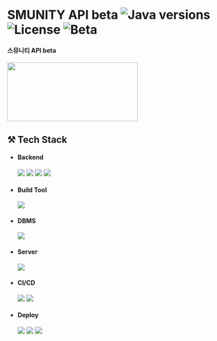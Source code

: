 # SMUNITY API beta ![Java versions](https://img.shields.io/badge/Java-11-blue) ![License](https://img.shields.io/badge/license-MIT-green) ![Beta](https://img.shields.io/badge/beta-0.0.2-red)
#### 스뮤니티 API beta

<img src="https://github.com/smu-nity/API/assets/63601183/82aed95b-20b2-4217-bc8c-8e78a5c1ecba" width="300" height="135"/>

## ⚒️ Tech Stack

* #### Backend
  <img src="https://img.shields.io/badge/Java-11-007396?style=round-square&logo=oracle&logoColor=white"/>
  <img src="https://img.shields.io/badge/Spring-2.5.6-6DB33F?style=round-square&logo=Spring&logoColor=white"/>
  <img src="https://img.shields.io/badge/Spring%20Boot-6DB33F?style=round-square&logo=springboot&logoColor=white"/>
  <img src="https://img.shields.io/badge/Spring%20Security-6DB33F?style=round-square&logo=SpringSecurity&logoColor=white"/>

* #### Build Tool
  <img src="https://img.shields.io/badge/Maven-3.9.2-C71A36?style=round-square&logo=apachemaven&logoColor=white"/>

* #### DBMS
  <img src="https://img.shields.io/badge/MySQL-8.0.28-4479A1?style=round-square&logo=MySQL&logoColor=white"/>

* #### Server
  <img src="https://img.shields.io/badge/Apache%20Tomcat-F8DC75?style=round-square&logo=apachetomcat&logoColor=black"/>

* #### CI/CD
  <img src="https://img.shields.io/badge/Git-F05032?style=round-square&logo=Git&logoColor=white"/>
  <img src="https://img.shields.io/badge/GitHub-181717?style=round-square&logo=github&logoColor=white"/>

* #### Deploy
  <img src="https://img.shields.io/badge/AWS-232F3E?style=round-square&logo=amazonaws&logoColor=white"/>
  <img src="https://img.shields.io/badge/EC2-FF9900?style=round-square&logo=amazonec2&logoColor=white"/>
  <img src="https://img.shields.io/badge/RDS-527FFF?style=round-square&logo=amazonrds&logoColor=white"/>
